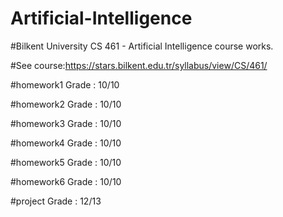 # Artificial-Intelligence
#Bilkent University CS 461 - Artificial Intelligence course works. 

#See course:https://stars.bilkent.edu.tr/syllabus/view/CS/461/

#homework1 Grade : 10/10

#homework2 Grade : 10/10

#homework3 Grade : 10/10

#homework4 Grade : 10/10

#homework5 Grade : 10/10

#homework6 Grade : 10/10

#project Grade : 12/13

